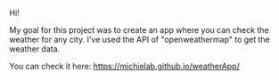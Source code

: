 Hi!

My goal for this project was to create an app where you can check the weather for any city. I've used the API of "openweathermap" to get the weather data.

You can check it here: https://michielab.github.io/weatherApp/
